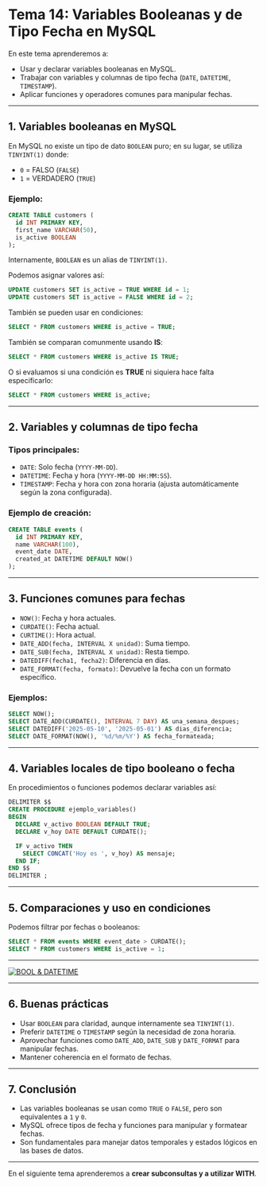 # **Tema 14: Variables Booleanas y de Tipo Fecha en MySQL**

En este tema aprenderemos a:

- Usar y declarar variables booleanas en MySQL.
- Trabajar con variables y columnas de tipo fecha (`DATE`, `DATETIME`, `TIMESTAMP`).
- Aplicar funciones y operadores comunes para manipular fechas.

---

## **1. Variables booleanas en MySQL**

En MySQL no existe un tipo de dato `BOOLEAN` puro; en su lugar, se utiliza `TINYINT(1)` donde:

- `0` = FALSO (`FALSE`)
- `1` = VERDADERO (`TRUE`)

### **Ejemplo:**

```sql
CREATE TABLE customers (
  id INT PRIMARY KEY,
  first_name VARCHAR(50),
  is_active BOOLEAN
);
```

Internamente, `BOOLEAN` es un alias de `TINYINT(1)`.

Podemos asignar valores así:

```sql
UPDATE customers SET is_active = TRUE WHERE id = 1;
UPDATE customers SET is_active = FALSE WHERE id = 2;
```

También se pueden usar en condiciones:

```sql
SELECT * FROM customers WHERE is_active = TRUE;
```

También se comparan comunmente usando **IS**:

```sql
SELECT * FROM customers WHERE is_active IS TRUE;
```

O si evaluamos si una condición es **TRUE** ni siquiera hace falta especificarlo:

```sql
SELECT * FROM customers WHERE is_active;
```

---

## **2. Variables y columnas de tipo fecha**

### **Tipos principales:**

- `DATE`: Solo fecha (`YYYY-MM-DD`).
- `DATETIME`: Fecha y hora (`YYYY-MM-DD HH:MM:SS`).
- `TIMESTAMP`: Fecha y hora con zona horaria (ajusta automáticamente según la zona configurada).

### **Ejemplo de creación:**

```sql
CREATE TABLE events (
  id INT PRIMARY KEY,
  name VARCHAR(100),
  event_date DATE,
  created_at DATETIME DEFAULT NOW()
);
```

---

## **3. Funciones comunes para fechas**

- `NOW()`: Fecha y hora actuales.
- `CURDATE()`: Fecha actual.
- `CURTIME()`: Hora actual.
- `DATE_ADD(fecha, INTERVAL X unidad)`: Suma tiempo.
- `DATE_SUB(fecha, INTERVAL X unidad)`: Resta tiempo.
- `DATEDIFF(fecha1, fecha2)`: Diferencia en días.
- `DATE_FORMAT(fecha, formato)`: Devuelve la fecha con un formato específico.

### **Ejemplos:**

```sql
SELECT NOW();
SELECT DATE_ADD(CURDATE(), INTERVAL 7 DAY) AS una_semana_despues;
SELECT DATEDIFF('2025-05-10', '2025-05-01') AS dias_diferencia;
SELECT DATE_FORMAT(NOW(), '%d/%m/%Y') AS fecha_formateada;
```

---

## **4. Variables locales de tipo booleano o fecha**

En procedimientos o funciones podemos declarar variables así:

```sql
DELIMITER $$
CREATE PROCEDURE ejemplo_variables()
BEGIN
  DECLARE v_activo BOOLEAN DEFAULT TRUE;
  DECLARE v_hoy DATE DEFAULT CURDATE();

  IF v_activo THEN
    SELECT CONCAT('Hoy es ', v_hoy) AS mensaje;
  END IF;
END $$
DELIMITER ;
```

---

## **5. Comparaciones y uso en condiciones**

Podemos filtrar por fechas o booleanos:

```sql
SELECT * FROM events WHERE event_date > CURDATE();
SELECT * FROM customers WHERE is_active = 1;
```

---

[![BOOL & DATETIME](https://img.youtube.com/vi/aIsdK6ct-h4/0.jpg)](https://www.youtube.com/watch?v=aIsdK6ct-h4&list=PLzA2VyZwsq__lL586xdEFPJtV-gmYhP4N)

---

## **6. Buenas prácticas**

- Usar `BOOLEAN` para claridad, aunque internamente sea `TINYINT(1)`.
- Preferir `DATETIME` o `TIMESTAMP` según la necesidad de zona horaria.
- Aprovechar funciones como `DATE_ADD`, `DATE_SUB` y `DATE_FORMAT` para manipular fechas.
- Mantener coherencia en el formato de fechas.

---

## **7. Conclusión**

- Las variables booleanas se usan como `TRUE` o `FALSE`, pero son equivalentes a `1` y `0`.
- MySQL ofrece tipos de fecha y funciones para manipular y formatear fechas.
- Son fundamentales para manejar datos temporales y estados lógicos en las bases de datos.

---

En el siguiente tema aprenderemos a **crear subconsultas y a utilizar WITH**.
